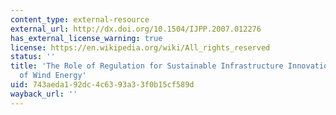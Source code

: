 ```yaml
---
content_type: external-resource
external_url: http://dx.doi.org/10.1504/IJPP.2007.012276
has_external_license_warning: true
license: https://en.wikipedia.org/wiki/All_rights_reserved
status: ''
title: 'The Role of Regulation for Sustainable Infrastructure Innovations: The Case
  of Wind Energy'
uid: 743aeda1-92dc-4c63-93a3-3f0b15cf589d
wayback_url: ''
---
```

